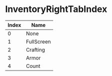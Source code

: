 # InventoryRightTabIndex

Index | Name
--- | ---
0 | None
1 | FullScreen
2 | Crafting
3 | Armor
4 | Count